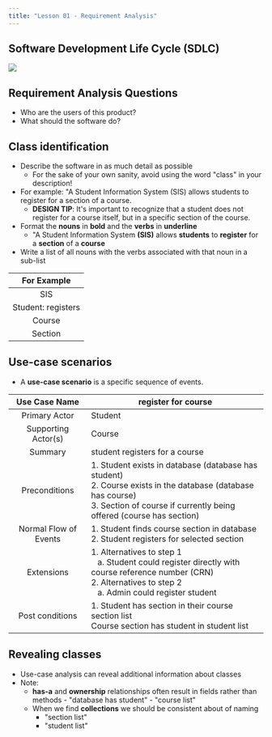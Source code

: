 ```yaml
---
title: "Lesson 01 - Requirement Analysis"
---
```



## Software Development Life Cycle (SDLC)

![](/images/cp2/unit-07/sdlc.png)

## Requirement Analysis Questions

- Who are the users of this product?
- What should the software do?

## **Class identification**

- Describe the software in as much detail as possible
    - For the sake of your own sanity, avoid using the word "class" in your description!
- For example: "A Student Information System (SIS) allows students to register for a section of a course.
    - **DESIGN TIP**: It's important to recognize that a student does not register for a course itself, but in a specific section of the course.
- Format the **nouns** in **bold** and the __verbs__ in __underline__
    - "A Student Information System **(SIS)** allows **students** to __register__ for a **section** of a **course**
- Write a list of all nouns with the verbs associated with that noun in a sub-list


| For Example |
|:-------:|
| SIS |
| Student: registers |
| Course |
| Section|

## Use-case scenarios

- A **use-case scenario** is a specific sequence of events.

| Use Case Name | register for course|
| :----------: | ------------ |
| Primary Actor | Student |
| Supporting Actor(s) | Course |
| Summary | student registers for a course |
| Preconditions | 1. Student exists in database (database has student) <br/> 2. Course exists in the database (database has course) <br/> 3. Section of course if currently being offered (course has section) |
| Normal Flow of Events | 1. Student finds course section in database <br/> 2. Student registers for selected section |
| Extensions |  1. Alternatives to step 1 <br/> &nbsp;&nbsp; a. Student could register directly with course reference number (CRN) <br/> 2. Alternatives to step 2 <br/> &nbsp;&nbsp; a. Admin could register student |
| Post conditions | 1. Student has section in their course section list <br/> Course section has student in student list |

## Revealing classes

- Use-case analysis can reveal additional information about classes
- Note:
     - **has-a** and **ownership** relationships often result in fields rather than methods
      - "database has student"
      - "course list"
    - When we find **collections** we should be consistent about of naming
        - "section list"
        - "student list"
